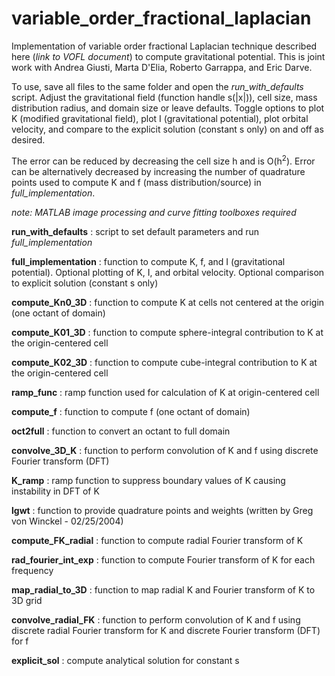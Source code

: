 # variable_order_fractional_laplacian

Implementation of variable order fractional Laplacian technique described here (*link to VOFL document*) to compute gravitational potential.  This is joint work with Andrea Giusti, Marta D'Elia, Roberto Garrappa, and Eric Darve.

To use, save all files to the same folder and open the *run_with_defaults* script.  Adjust the gravitational field (function handle s(|x|)), cell size, mass distribution radius, and domain size or leave defaults.  Toggle options to plot K (modified gravitational field), plot I (gravitational potential), plot orbital velocity, and compare to the explicit solution (constant s only) on and off as desired.

The error can be reduced by decreasing the cell size h and is O(h<sup>2</sup>).  Error can be alternatively decreased by increasing the number of quadrature points used to compute K and f (mass distribution/source) in *full_implementation*.


*note: MATLAB image processing and curve fitting toolboxes required*


**run_with_defaults** : script to set default parameters and run *full_implementation*

**full_implementation** : function to compute K, f, and I (gravitational potential).  Optional plotting of K, I, and orbital velocity.  Optional comparison to explicit solution (constant s only)

**compute_Kn0_3D** : function to compute K at cells not centered at the origin (one octant of domain)

**compute_K01_3D** : function to compute sphere-integral contribution to K at the origin-centered cell

**compute_K02_3D** : function to compute cube-integral contribution to K at the origin-centered cell

**ramp_func** : ramp function used for calculation of K at origin-centered cell

**compute_f** : function to compute f (one octant of domain)

**oct2full** : function to convert an octant to full domain

**convolve_3D_K** : function to perform convolution of K and f using discrete Fourier transform (DFT)

**K_ramp** : ramp function to suppress boundary values of K causing instability in DFT of K

**lgwt** : function to provide quadrature points and weights (written by Greg von Winckel - 02/25/2004)

**compute_FK_radial** : function to compute radial Fourier transform of K

**rad_fourier_int_exp** : function to compute Fourier transform of K for each frequency

**map_radial_to_3D** : function to map radial K and Fourier transform of K to 3D grid

**convolve_radial_FK** : function to perform convolution of K and f using discrete radial Fourier transform for K and discrete Fourier transform (DFT) for f

**explicit_sol** : compute analytical solution for constant s
